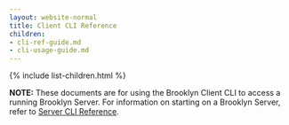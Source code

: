```yaml
---
layout: website-normal
title: Client CLI Reference
children:
- cli-ref-guide.md
- cli-usage-guide.md
---
```


{% include list-children.html %}

**NOTE:** These documents are for using the Brooklyn Client CLI to access a running Brooklyn Server.  For 
information on starting on a Brooklyn Server, refer to [Server CLI Reference](../server-cli-reference.html).

